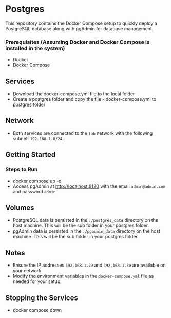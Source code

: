 
# Postgres

This repository contains the Docker Compose setup to quickly deploy a PostgreSQL database along with pgAdmin for database management.

### Prerequisites (Assuming Docker and Docker Compose is installed in the system)
- Docker
- Docker Compose

## Services
- Download the docker-compose.yml file to the local folder
- Create a postgres folder and copy the file - docker-compose.yml to postgres folder

## Network
- Both services are connected to the `fnb` network with the following subnet: `192.168.1.0/24`.

## Getting Started

###  Steps to Run
- docker compose up -d
- Access pgAdmin at [http://localhost:8120](http://localhost:8120) with the email `admin@admin.com` and password `admin`.

## Volumes
- PostgreSQL data is persisted in the `./postgres_data` directory on the host machine. This will be the sub folder in your postgres folder.
- pgAdmin data is persisted in the `./pgadmin_data` directory on the host machine. This will be the sub folder in your postgres folder.

## Notes
- Ensure the IP addresses `192.168.1.29` and `192.168.1.30` are available on your network.
- Modify the environment variables in the `docker-compose.yml` file as needed for your setup.

## Stopping the Services
- docker compose down


